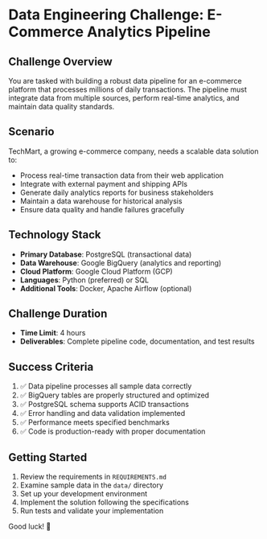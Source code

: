 # Data Engineering Challenge: E-Commerce Analytics Pipeline

## Challenge Overview
You are tasked with building a robust data pipeline for an e-commerce platform that processes millions of daily transactions. The pipeline must integrate data from multiple sources, perform real-time analytics, and maintain data quality standards.

## Scenario
TechMart, a growing e-commerce company, needs a scalable data solution to:
- Process real-time transaction data from their web application
- Integrate with external payment and shipping APIs
- Generate daily analytics reports for business stakeholders
- Maintain a data warehouse for historical analysis
- Ensure data quality and handle failures gracefully

## Technology Stack
- **Primary Database**: PostgreSQL (transactional data)
- **Data Warehouse**: Google BigQuery (analytics and reporting)
- **Cloud Platform**: Google Cloud Platform (GCP)
- **Languages**: Python (preferred) or SQL
- **Additional Tools**: Docker, Apache Airflow (optional)

## Challenge Duration
- **Time Limit**: 4 hours
- **Deliverables**: Complete pipeline code, documentation, and test results

## Success Criteria
1. ✅ Data pipeline processes all sample data correctly
2. ✅ BigQuery tables are properly structured and optimized
3. ✅ PostgreSQL schema supports ACID transactions
4. ✅ Error handling and data validation implemented
5. ✅ Performance meets specified benchmarks
6. ✅ Code is production-ready with proper documentation

## Getting Started
1. Review the requirements in `REQUIREMENTS.md`
2. Examine sample data in the `data/` directory
3. Set up your development environment
4. Implement the solution following the specifications
5. Run tests and validate your implementation

Good luck! 🚀